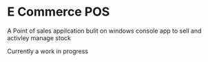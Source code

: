 # E Commerce POS
A  Point of sales appilcation bulit on windows console app to sell and activley manage stock 

Currently a work in progress
